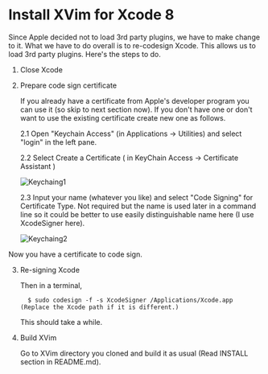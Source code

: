 # Install XVim for Xcode 8

Since Apple decided not to load 3rd party plugins, we have to make change to it. What we have to do overall is to re-codesign Xcode. This allows us to load 3rd party plugins. Here's the steps to do.

1. Close Xcode
    
2. Prepare code sign certificate
   
   If you already have a certificate from Apple's developer program you can use it (so skip to next section now). If you don't have one or don't want to use the existing certificate create new one as follows.

   2.1 Open "Keychain Access" (in Applications -> Utilities) and select "login" in the left pane.
   
   2.2 Select Create a Certificate ( in KeyChain Access -> Certificate Assistant )
       
   ![Keychaing1](Documents/Images/Keychain1.png)
       
   2.3 Input your name (whatever you like) and select "Code Signing" for Certificate Type.
       Not required but the name is used later in a command line so it could be better to use easily distinguishable name here (I use XcodeSigner here).
       
    ![Keychaing2](Documents/Images/Keychain2.png)
       

  Now you have a certificate to code sign.


3. Re-signing Xcode

   Then in a terminal,

         $ sudo codesign -f -s XcodeSigner /Applications/Xcode.app    (Replace the Xcode path if it is different.)

   This should take a while.
   
4. Build XVim

   Go to XVim directory you cloned and build it as usual (Read INSTALL section in README.md).
